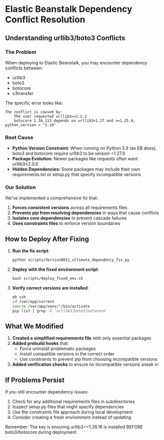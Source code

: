 # Elastic Beanstalk Dependency Conflict Resolution

## Understanding urllib3/boto3 Conflicts

### The Problem

When deploying to Elastic Beanstalk, you may encounter dependency conflicts between:
- urllib3
- boto3
- botocore
- s3transfer

The specific error looks like:
```
The conflict is caused by:
    The user requested urllib3==2.2.1
    botocore 1.34.113 depends on urllib3<1.27 and >=1.25.4; python_version < "3.10"
```

### Root Cause

- **Python Version Constraint**: When running on Python 3.9 (as EB does), boto3 and botocore 
  require urllib3 to be version <1.27.0
- **Package Evolution**: Newer packages like requests often want urllib3≥2.0.0
- **Hidden Dependencies**: Some packages may include their own requirements.txt or setup.py 
  that specify incompatible versions

### Our Solution

We've implemented a comprehensive fix that:
1. **Forces consistent versions** across all requirements files
2. **Prevents pip from resolving dependencies** in ways that cause conflicts
3. **Isolates core dependencies** to prevent cascade failures
4. **Uses constraints files** to enforce version boundaries

## How to Deploy After Fixing

1. **Run the fix script**:
   ```bash
   python scripts/Version0011_ultimate_dependency_fix.py
   ```

2. **Deploy with the fixed environment script**:
   ```bash
   bash scripts/deploy_fixed_env.sh
   ```

3. **Verify correct versions are installed**:
   ```bash
   eb ssh
   cd /var/app/current
   source /var/app/venv/*/bin/activate
   pip list | grep -E 'urllib3|boto3|botocore'
   ```

## What We Modified

1. **Created a simplified requirements file** with only essential packages
2. **Added prebuild hooks** that:
   - Force uninstall problematic packages
   - Install compatible versions in the correct order
   - Use constraints to prevent pip from choosing incompatible versions
3. **Added verification checks** to ensure no incompatible versions sneak in

## If Problems Persist

If you still encounter dependency issues:

1. Check for any additional requirements files in subdirectories
2. Inspect setup.py files that might specify dependencies
3. Use the constraints file approach during local development
4. Consider creating a fresh environment instead of updating

Remember: The key is ensuring urllib3==1.26.16 is installed BEFORE boto3/botocore during deployment.
